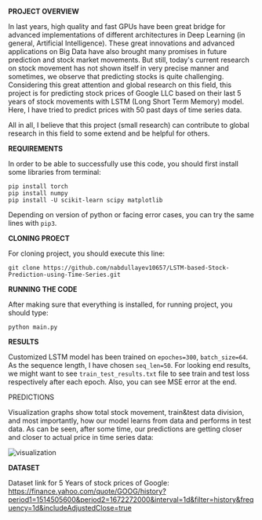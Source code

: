 **PROJECT OVERVIEW**

In last years, high quality and fast GPUs have been great bridge for advanced implementations of different architectures in Deep Learning (in general, Artificial Intelligence). These great innovations and advanced applications on Big Data have also brought many promises in future prediction and stock market movements. But still, today's current research on stock movement has not shown itself in very precise manner and sometimes, we observe that predicting stocks is quite challenging. Considering this great attention and global research on this field, this project is for predicting stock prices of Google LLC based on their last 5 years of stock movements with LSTM (Long Short Term Memory) model. Here, I have tried to predict prices with 50 past days of time series data.

All in all, I believe that this project (small research) can contribute to global research in this field to some extend and be helpful for others.

**REQUIREMENTS**

In order to be able to successfully use this code, you should first install some libraries from terminal:
```
pip install torch
pip install numpy
pip install -U scikit-learn scipy matplotlib
```

Depending on version of python or facing error cases, you can try the same lines with ``` pip3 ```.

**CLONING PROECT**

For cloning project, you should execute this line:
```
git clone https://github.com/nabdullayev10657/LSTM-based-Stock-Prediction-using-Time-Series.git
```

**RUNNING THE CODE**

After making sure that everything is installed, for running project, you should type:

```
python main.py
```

**RESULTS**

Customized LSTM model has been trained on ```epoches=300```, ```batch_size=64```. As the sequence length, I have chosen ```seq_len=50```. 
For looking end results, we might want to see ```train_test_results.txt``` file to see train and test loss respectively after each epoch. Also, you can see MSE error at the end.

PREDICTIONS

Visualization graphs show total stock movement, train&test data division, and most importantly, how our model learns from data and performs in test data. As can be seen, after some time, our predictions are getting closer and closer to actual price in time series data:

![visualization](https://user-images.githubusercontent.com/83968119/209979204-bc6b1e54-a7a1-4ec0-a750-0e31c5a86fa8.png)

**DATASET**

Dataset link for 5 Years of stock prices of Google: https://finance.yahoo.com/quote/GOOG/history?period1=1514505600&period2=1672272000&interval=1d&filter=history&frequency=1d&includeAdjustedClose=true
